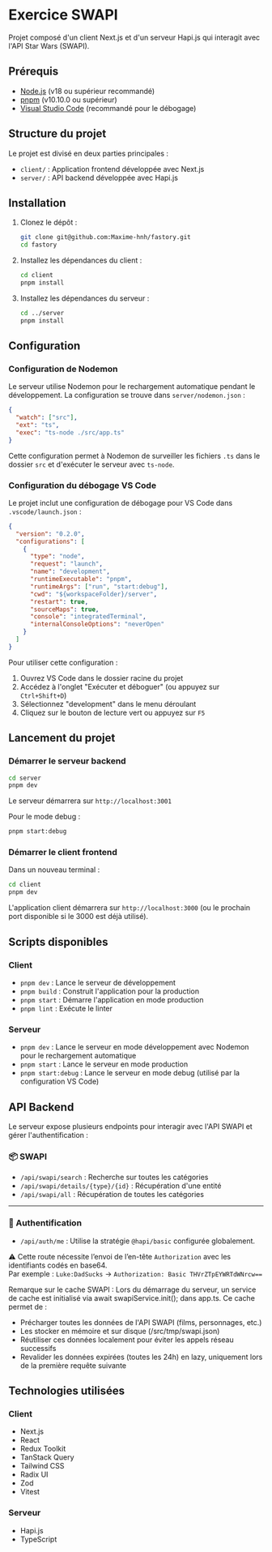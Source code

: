 # Exercice SWAPI

Projet composé d'un client Next.js et d'un serveur Hapi.js qui interagit avec l'API Star Wars (SWAPI).

## Prérequis

- [Node.js](https://nodejs.org/) (v18 ou supérieur recommandé)
- [pnpm](https://pnpm.io/) (v10.10.0 ou supérieur)
- [Visual Studio Code](https://code.visualstudio.com/) (recommandé pour le débogage)

## Structure du projet

Le projet est divisé en deux parties principales :

- `client/` : Application frontend développée avec Next.js
- `server/` : API backend développée avec Hapi.js

## Installation

1. Clonez le dépôt :
   ```bash
   git clone git@github.com:Maxime-hnh/fastory.git
   cd fastory
   ```

2. Installez les dépendances du client :
   ```bash
   cd client
   pnpm install
   ```

3. Installez les dépendances du serveur :
   ```bash
   cd ../server
   pnpm install
   ```

## Configuration

### Configuration de Nodemon

Le serveur utilise Nodemon pour le rechargement automatique pendant le développement. La configuration se trouve dans `server/nodemon.json` :

```json
{
  "watch": ["src"],
  "ext": "ts",
  "exec": "ts-node ./src/app.ts"
}
```

Cette configuration permet à Nodemon de surveiller les fichiers `.ts` dans le dossier `src` et d'exécuter le serveur avec `ts-node`.

### Configuration du débogage VS Code

Le projet inclut une configuration de débogage pour VS Code dans `.vscode/launch.json` :

```json
{
  "version": "0.2.0",
  "configurations": [
    {
      "type": "node",
      "request": "launch",
      "name": "development",
      "runtimeExecutable": "pnpm",
      "runtimeArgs": ["run", "start:debug"],
      "cwd": "${workspaceFolder}/server",
      "restart": true,
      "sourceMaps": true,
      "console": "integratedTerminal",
      "internalConsoleOptions": "neverOpen"
    }
  ]
}
```

Pour utiliser cette configuration :
1. Ouvrez VS Code dans le dossier racine du projet
2. Accédez à l'onglet "Exécuter et déboguer" (ou appuyez sur `Ctrl+Shift+D`)
3. Sélectionnez "development" dans le menu déroulant
4. Cliquez sur le bouton de lecture vert ou appuyez sur `F5`

## Lancement du projet

### Démarrer le serveur backend

```bash
cd server
pnpm dev
```

Le serveur démarrera sur `http://localhost:3001`

Pour le mode debug :
```bash
pnpm start:debug
```

### Démarrer le client frontend

Dans un nouveau terminal :

```bash
cd client
pnpm dev
```

L'application client démarrera sur `http://localhost:3000` (ou le prochain port disponible si le 3000 est déjà utilisé).

## Scripts disponibles

### Client

- `pnpm dev` : Lance le serveur de développement
- `pnpm build` : Construit l'application pour la production
- `pnpm start` : Démarre l'application en mode production
- `pnpm lint` : Exécute le linter

### Serveur

- `pnpm dev` : Lance le serveur en mode développement avec Nodemon pour le rechargement automatique
- `pnpm start` : Lance le serveur en mode production
- `pnpm start:debug` : Lance le serveur en mode debug (utilisé par la configuration VS Code)

## API Backend

Le serveur expose plusieurs endpoints pour interagir avec l'API SWAPI et gérer l'authentification :

### 📦 SWAPI

- `/api/swapi/search` : Recherche sur toutes les catégories
- `/api/swapi/details/{type}/{id}` : Récupération d'une entité
- `/api/swapi/all` : Récupération de toutes les catégories

---

### 🔐 Authentification

- `/api/auth/me` : Utilise la stratégie `@hapi/basic` configurée globalement.

⚠️ Cette route nécessite l’envoi de l’en-tête `Authorization` avec les identifiants codés en base64.  
Par exemple : `Luke:DadSucks` → `Authorization: Basic THVrZTpEYWRTdWNrcw==`


Remarque sur le cache SWAPI : Lors du démarrage du serveur, un service de cache est initialisé via await swapiService.init(); dans app.ts. Ce cache permet de :
- Précharger toutes les données de l'API SWAPI (films, personnages, etc.)
- Les stocker en mémoire et sur disque (/src/tmp/swapi.json)
- Réutiliser ces données localement pour éviter les appels réseau successifs
- Revalider les données expirées (toutes les 24h) en lazy, uniquement lors de la première requête suivante

## Technologies utilisées

### Client
- Next.js
- React
- Redux Toolkit
- TanStack Query
- Tailwind CSS
- Radix UI
- Zod
- Vitest

### Serveur
- Hapi.js
- TypeScript

